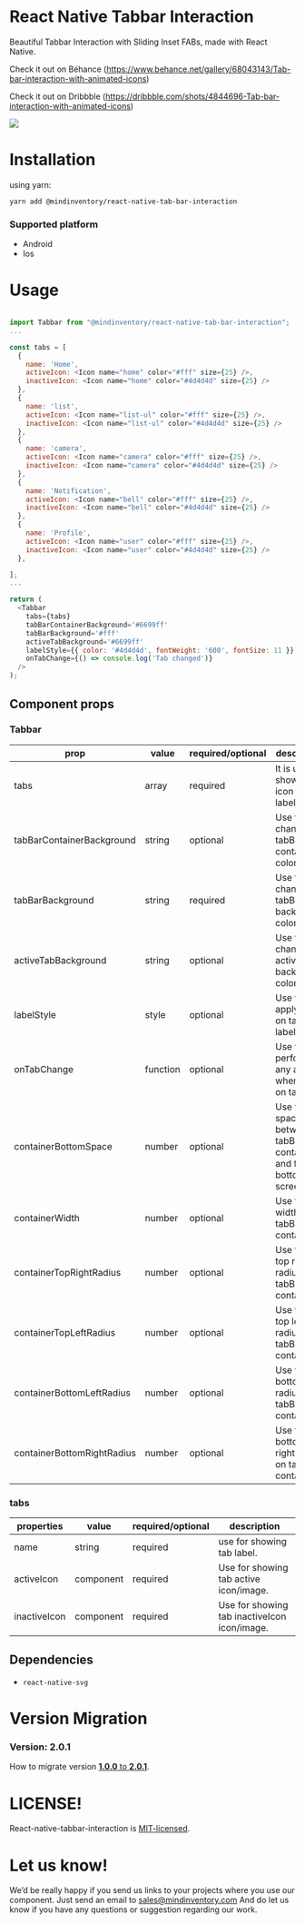 # React Native Tabbar Interaction

Beautiful Tabbar Interaction with Sliding Inset FABs,
made with React Native.

Check it out on Béhance (https://www.behance.net/gallery/68043143/Tab-bar-interaction-with-animated-icons)

Check it out on Dribbble (https://dribbble.com/shots/4844696-Tab-bar-interaction-with-animated-icons)

<img src="https://cdn.dribbble.com/users/1233499/screenshots/4844696/preview.gif" >

# Installation

<!-- using npm:

<!-- ``` -->
<!-- npm install mindinventory/react-native-tab-bar-interaction -->
<!-- ``` -->

using yarn:

```
yarn add @mindinventory/react-native-tab-bar-interaction
```

### Supported platform

- Android
- Ios

# Usage

```js

import Tabbar from "@mindinventory/react-native-tab-bar-interaction";
...

const tabs = [
  {
    name: 'Home',
    activeIcon: <Icon name="home" color="#fff" size={25} />,
    inactiveIcon: <Icon name="home" color="#4d4d4d" size={25} />
  },
  {
    name: 'list',
    activeIcon: <Icon name="list-ul" color="#fff" size={25} />,
    inactiveIcon: <Icon name="list-ul" color="#4d4d4d" size={25} />
  },
  {
    name: 'camera',
    activeIcon: <Icon name="camera" color="#fff" size={25} />,
    inactiveIcon: <Icon name="camera" color="#4d4d4d" size={25} />
  },
  {
    name: 'Notification',
    activeIcon: <Icon name="bell" color="#fff" size={25} />,
    inactiveIcon: <Icon name="bell" color="#4d4d4d" size={25} />
  },
  {
    name: 'Profile',
    activeIcon: <Icon name="user" color="#fff" size={25} />,
    inactiveIcon: <Icon name="user" color="#4d4d4d" size={25} />
  },

];
...

return (
  <Tabbar
    tabs={tabs}
    tabBarContainerBackground='#6699ff'
    tabBarBackground='#fff'
    activeTabBackground='#6699ff'
    labelStyle={{ color: '#4d4d4d', fontWeight: '600', fontSize: 11 }}
    onTabChange={() => console.log('Tab changed')}
  />
);

```

## Component props

### Tabbar

| prop                      | value    | required/optional | description                                 |
| ------------------------- | -------- | ----------------- | -------------------------------------------- |
| tabs                      | array    | required          | It is user for showing icon and label.       |
| tabBarContainerBackground | string   | optional          | Use for change tabBar container color.       |
| tabBarBackground          | string   | required          | Use for change tabBar background color.      |
| activeTabBackground       | string   | optional          | Use for change active tab background color.  |
| labelStyle                | style    | optional          | Use for apply style on tab label.            |
| onTabChange               | function | optional          | Use to perform any action when click on tab. |
| containerBottomSpace      | number   | optional          | Use to add space between tabBar container and from bottom of screen. |
| containerWidth            | number   | optional          | Use for set width of tabBar container        |
| containerTopRightRadius   | number   | optional          | Use for add top right radius on tabBar container |
| containerTopLeftRadius    | number   | optional          | Use for add top left radius on tabBar container |
| containerBottomLeftRadius | number   | optional          | Use for add bottom left radius on tabBar container |
| containerBottomRightRadius| number   | optional          | Use for add bottom right radius on tabBar container |

### tabs

| properties                | value     | required/optional | description                                 |
| ------------------------- | --------  | ----------------- | ------------------------------------------- |
| name                      | string    | required          | use for showing tab label.                  |
| activeIcon                | component | required          | Use for showing tab active icon/image.      |
| inactiveIcon              | component | required          | Use for showing tab inactiveIcon icon/image.|


## Dependencies

- `react-native-svg`

# Version Migration

### Version: 2.0.1

How to migrate version [**1.0.0** to **2.0.1**](VERSION_MIGRATION.md).

# LICENSE!

React-native-tabbar-interaction is [MIT-licensed](https://github.com/Mindinventory/react-native-tabbar-interaction/blob/master/LICENSE).

# Let us know!

We’d be really happy if you send us links to your projects where you use our component. Just send an email to sales@mindinventory.com And do let us know if you have any questions or suggestion regarding our work.
